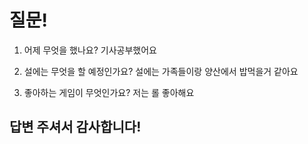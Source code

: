 # 질문!

1. 어제 무엇을 했나요?
기사공부했어요

2. 설에는 무엇을 할  예정인가요?
설에는 가족들이랑 양산에서 밥먹을거 같아요

3. 좋아하는 게임이 무엇인가요?
저는 롤 좋아해요

## 답변 주셔서 감사합니다!
